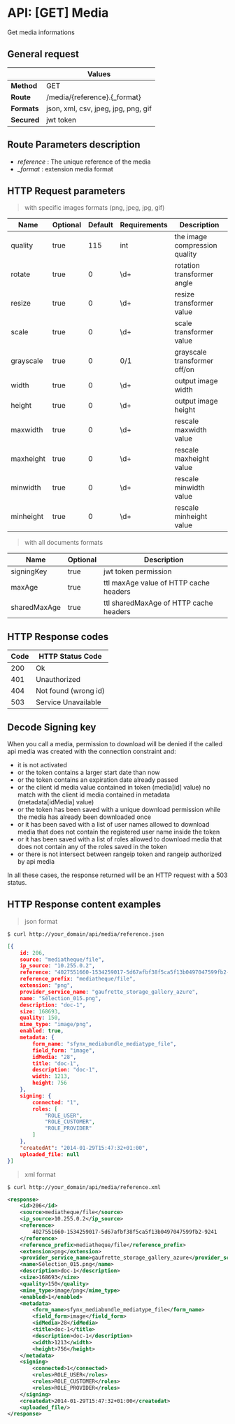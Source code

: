 # API: [GET] Media

Get media informations

## General request

|             | Values
|-------------|-------
| **Method**  | GET
| **Route**   | /media/{reference}.{_format}
| **Formats** | json, xml, csv, jpeg, jpg, png, gif
| **Secured** | jwt token

## Route Parameters description

- *reference* : The unique reference of the media
- *_format* : extension media format

## HTTP Request parameters

>  with specific images formats (png, jpeg, jpg, gif)

| Name      | Optional | Default | Requirements | Description
|-----------|----------|---------|--------------|------------
| quality   | true     | 115     | int          | the image compression quality
| rotate    | true     | 0       | \d+          | rotation transformer angle
| resize    | true     | 0       | \d+          | resize transformer value
| scale     | true     | 0       | \d+          | scale transformer value
| grayscale | true     | 0       | 0/1          | grayscale transformer off/on
| width     | true     | 0       | \d+          | output image width
| height    | true     | 0       | \d+          | output image height
| maxwidth  | true     | 0       | \d+          | rescale maxwidth value
| maxheight | true     | 0       | \d+          | rescale maxheight value
| minwidth  | true     | 0       | \d+          | rescale minwidth value
| minheight | true     | 0       | \d+          | rescale minheight value

> with all documents formats

| Name          | Optional | Description
|---------------|----------|---------------
| signingKey    | true     | jwt token permission
| maxAge        | true     | ttl maxAge value of HTTP cache headers
| sharedMaxAge  | true     | ttl sharedMaxAge of HTTP cache headers

## HTTP Response codes

| Code | HTTP Status Code
|------|------------
| 200  | Ok
| 401  | Unauthorized
| 404  | Not found (wrong id)
| 503  | Service Unavailable

## Decode Signing key

When you call a media, permission to download will be denied if the called api media was created with the connection constraint and:

- it is not activated
- or the token contains a larger start date than now
- or the token contains an expiration date already passed
- or the client id media value contained in token (media[id] value) no match with the client id media contained in metadata (metadata[idMedia] value)
- or the token has been saved with a unique download permission while the media has already been downloaded once
- or it has been saved with a list of user names allowed to download media that does not contain the registered user name inside the token
- or it has been saved with a list of roles allowed to download media that does not contain any of the roles saved in the token
- or there is not intersect between rangeip token and rangeip authorized by api media

In all these cases, the response returned will be an HTTP request with a 503 status.

## HTTP Response content examples

> json format

```curl
$ curl http://your_domain/api/media/reference.json
```

```json
[{
    id: 206,
    source: "mediatheque/file",
    ip_source: "10.255.0.2",
    reference: "4027551660-1534259017-5d67afbf38f5ca5f13b0497047599fb2-9241",
    reference_prefix: "mediatheque/file",
    extension: "png",
    provider_service_name: "gaufrette_storage_gallery_azure",
    name: "Sélection_015.png",
    description: "doc-1",
    size: 168693,
    quality: 150,
    mime_type: "image/png",
    enabled: true,
    metadata: {
        form_name: "sfynx_mediabundle_mediatype_file",
        field_form: "image",
        idMedia: "28",
        title: "doc-1",
        description: "doc-1",
        width: 1213,
        height: 756
    },
    signing: {
        connected: "1",
        roles: [
            "ROLE_USER",
            "ROLE_CUSTOMER",
            "ROLE_PROVIDER"
        ]
    },
    "createdAt": "2014-01-29T15:47:32+01:00",
    uploaded_file: null
}]
```

> xml format

```curl
$ curl http://your_domain/api/media/reference.xml
```

```xml
<response>
    <id>206</id>
    <source>mediatheque/file</source>
    <ip_source>10.255.0.2</ip_source>
    <reference>
        4027551660-1534259017-5d67afbf38f5ca5f13b0497047599fb2-9241
    </reference>
    <reference_prefix>mediatheque/file</reference_prefix>
    <extension>png</extension>
    <provider_service_name>gaufrette_storage_gallery_azure</provider_service_name>
    <name>Sélection_015.png</name>
    <description>doc-1</description>
    <size>168693</size>
    <quality>150</quality>
    <mime_type>image/png</mime_type>
    <enabled>1</enabled>
    <metadata>
        <form_name>sfynx_mediabundle_mediatype_file</form_name>
        <field_form>image</field_form>
        <idMedia>28</idMedia>
        <title>doc-1</title>
        <description>doc-1</description>
        <width>1213</width>
        <height>756</height>
    </metadata>
    <signing>
        <connected>1</connected>
        <roles>ROLE_USER</roles>
        <roles>ROLE_CUSTOMER</roles>
        <roles>ROLE_PROVIDER</roles>
    </signing>
    <createdat>2014-01-29T15:47:32+01:00</createdat>
    <uploaded_file/>
</response>
```
